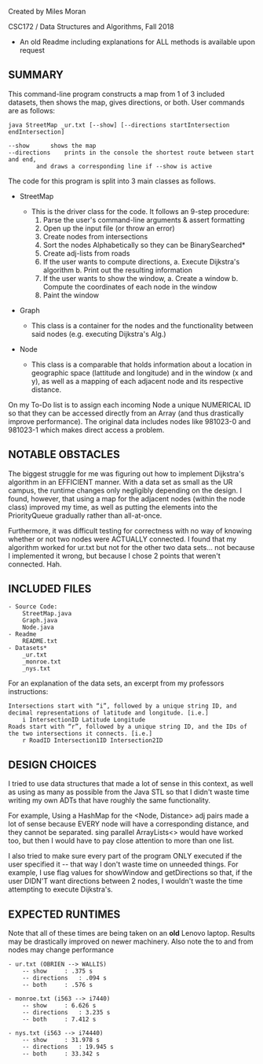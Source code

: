 
Created by Miles Moran

CSC172 / Data Structures and Algorithms, Fall 2018

* An old Readme including explanations for ALL methods is available upon request

## SUMMARY

This command-line program constructs a map from 1 of 3 included datasets, then shows the map, gives directions, or both. User commands are as follows:

```
java StreetMap _ur.txt [--show] [--directions startIntersection endIntersection]

--show		shows the map
--directions 	prints in the console the shortest route between start and end,
		and draws a corresponding line if --show is active
```

The code for this program is split into 3 main classes as follows.
* StreetMap 
	- This is the driver class for the code. It follows an 9-step procedure:
	   	1. Parse the user's command-line arguments & assert formatting 
	   	2. Open up the input file (or throw an error)
		3. Create nodes from intersections
	   	4. Sort the nodes Alphabetically so they can be BinarySearched*
	   	5. Create adj-lists from roads
		6. If the user wants to compute directions,
			a. Execute Dijkstra's algorithm
			b. Print out the resulting information
		7. If the user wants to show the window, 
			a. Create a window
			b. Compute the coordinates of each node in the window
		8. Paint the window

* Graph
	- This class is a container for the nodes and the functionality between said nodes (e.g. executing Dijkstra's Alg.)
	
* Node
	- This class is a comparable that holds information about a location in geographic space (lattitude and longitude) and in the window (x and y), as well as a mapping of each adjacent node and its respective distance.

On my To-Do list is to assign each incoming Node a unique NUMERICAL ID so that they can be accessed directly from an Array (and thus drastically improve performance). The original data includes nodes like 981023-0 and 981023-1 which makes direct access a problem.

## NOTABLE OBSTACLES

The biggest struggle for me was figuring out how to implement Dijkstra's algorithm in an EFFICIENT manner. With a data set as small as the UR campus, the runtime changes only negligibly depending on the design. I found, however, that using a map for the adjacent nodes (within the node class) improved my time, as well as putting the elements into the PriorityQueue gradually rather than all-at-once.

Furthermore, it was difficult testing for correctness with no way of knowing whether or not two nodes were ACTUALLY connected. I found that my algorithm worked for ur.txt but not for the other two data sets... not because I implemented it wrong, but because I chose 2 points that weren't connected. Hah. 


## INCLUDED FILES

```
- Source Code: 
	StreetMap.java
	Graph.java
	Node.java
- Readme
	README.txt
- Datasets*
	_ur.txt
	_monroe.txt
	_nys.txt 
```
For an explanation of the data sets, an excerpt from my professors instructions:
```
Intersections start with “i”, followed by a unique string ID, and decimal representations of latitude and longitude. [i.e.]
	i IntersectionID Latitude Longitude
Roads start with “r”, followed by a unique string ID, and the IDs of the two intersections it connects. [i.e.]
	r RoadID Intersection1ID Intersection2ID
```

## DESIGN CHOICES

I tried to use data structures that made a lot of sense in this context, as well as using as many as possible from the Java STL so that I didn't waste time writing my own ADTs that have roughly the same functionality.

For example, Using a HashMap for the <Node, Distance> adj pairs made a lot of sense because EVERY node will have a corresponding distance, and they cannot be separated. sing parallel ArrayLists<> would have worked too, but then I would have to pay close attention to more than one list.

I also tried to make sure every part of the program ONLY executed if the user specified it -- that way I don't waste time on unneeded things. For example, I use flag values for showWindow and getDirections so that, if the user DIDN'T want directions between 2 nodes, I wouldn't waste the time attempting to execute Dijkstra's. 

## EXPECTED RUNTIMES

Note that all of these times are being taken on an **old** Lenovo laptop. Results may be drastically improved on newer machinery. Also note the to and from nodes may change performance

```
- ur.txt (OBRIEN --> WALLIS)
	-- show		: .375 s
	-- directions	: .094 s
	-- both		: .576 s

- monroe.txt (i563 --> i7440)
	-- show		: 6.626 s
	-- directions	: 3.235 s
	-- both		: 7.412 s

- nys.txt (i563 --> i74440)
	-- show		: 31.978 s
	-- directions	: 19.945 s
	-- both		: 33.342 s
```
